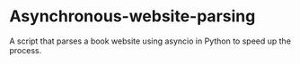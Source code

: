 # Asynchronous-website-parsing
A script that parses a book website using asyncio in Python to speed up the process.

